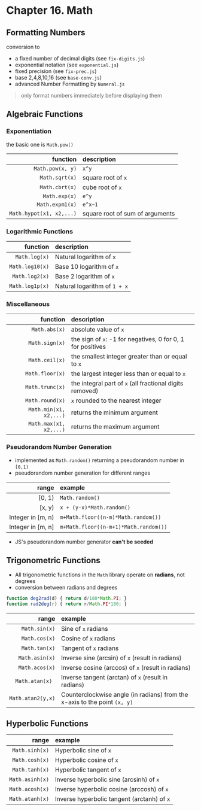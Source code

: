 # Chapter 16. Math 

## Formatting Numbers  
conversion to 
+ a fixed number of decimal digits (see `fix-digits.js`)  
+ exponential notation (see `exponential.js`)
+ fixed precision (see `fix-prec.js`)  
+ base 2,4,8,10,16 (see `base-conv.js`) 
+ advanced Number Formatting by `Numeral.js`  

> only format numbers immediately before displaying them  

## Algebraic Functions  
### Exponentiation  
the basic one is `Math.pow()` 

function                  | description 
-------------------------:|:------------------------------
`Math.pow(x, y)`          | `x^y`
`Math.sqrt(x)`            | square root of `x`
`Math.cbrt(x)`            | cube root of `x`
`Math.exp(x)`             | `e^y`
`Math.expm1(x)`           | `e^x−1`
`Math.hypot(x1, x2,...)`  | square root of sum of arguments

### Logarithmic Functions  

function        | description
---------------:|:----------------------------
`Math.log(x)`   | Natural logarithm of `x`
`Math.log10(x)` | Base 10 logarithm of `x`
`Math.log2(x)`  | Base 2 logarithm of `x`
`Math.log1p(x)` | Natural logarithm of `1 + x` 

### Miscellaneous  

function                | description
-----------------------:|:-----------------------------------------------------------
`Math.abs(x)`           | absolute value of `x` 
`Math.sign(x)`          | the sign of `x`: -1 for negatives, 0 for 0, 1 for positives
`Math.ceil(x)`          | the smallest integer greater than or equal to `x`
`Math.floor(x)`         | the largest integer less than or equal to `x`
`Math.trunc(x)`         | the integral part of `x` (all fractional digits removed) 
`Math.round(x)`         | `x` rounded to the nearest integer
`Math.min(x1, x2,...)`  | returns the minimum argument
`Math.max(x1, x2,...)`  | returns the maximum argument

### Pseudorandom Number Generation  
+ implemented as `Math.random()` returning a pseudorandom number in `[0,1)`  
+ pseudorandom number generation for different ranges  

range             | example 
-----------------:|:------------------------------------
[0, 1)            | `Math.random()`
[x, y)            | `x + (y-x)*Math.random()`
Integer in [m, n) | `m+Math.floor((n-m)*Math.random())` 
Integer in [m, n] | `m+Math.floor((n-m+1)*Math.random())`

+ JS's pseudorandom number generator **can't be seeded** 

## Trigonometric Functions  

+ All trigonometric functions in the `Math` library operate on **radians**, not degrees  
+ conversion between radians and degrees  
```javascript
function deg2rad(d) { return d/180*Math.PI; } 
function rad2deg(r) { return r/Math.PI*180; }
```

range             | example 
-----------------:|:------------------------------------------------------------------------
`Math.sin(x)`     | Sine of `x` radians
`Math.cos(x)`     | Cosine of `x` radians 
`Math.tan(x)`     | Tangent of `x` radians
`Math.asin(x)`    | Inverse sine (arcsin) of `x` (result in radians)
`Math.acos(x)`    | Inverse cosine (arccos) of `x` (result in radians)
`Math.atan(x) `   | Inverse tangent (arctan) of `x` (result in radians)
`Math.atan2(y,x)` | Counterclockwise angle (in radians) from the x-axis to the point `(x, y)`

## Hyperbolic Functions  

range           | example 
---------------:|:--------------------------------------------
`Math.sinh(x)`  | Hyperbolic sine of `x`
`Math.cosh(x)`  | Hyperbolic cosine of `x`
`Math.tanh(x)`  | Hyperbolic tangent of `x`
`Math.asinh(x)` | Inverse hyperbolic sine (arcsinh) of `x`
`Math.acosh(x)` | Inverse hyperbolic cosine (arccosh) of `x`
`Math.atanh(x)` | Inverse hyperbolic tangent (arctanh) of `x`